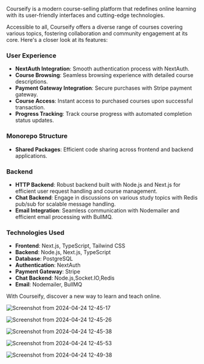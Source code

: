 Courseify is a modern course-selling platform that redefines online learning with its user-friendly interfaces and cutting-edge technologies.

Accessible to all, Courseify offers a diverse range of courses covering various topics, fostering collaboration and community engagement at its core. Here's a closer look at its features:

### User Experience
- **NextAuth Integration**: Smooth authentication process with NextAuth.
- **Course Browsing**: Seamless browsing experience with detailed course descriptions.
- **Payment Gateway Integration**: Secure purchases with Stripe payment gateway.
- **Course Access**: Instant access to purchased courses upon successful transaction.
- **Progress Tracking**: Track course progress with automated completion status updates.

### Monorepo Structure
- **Shared Packages**: Efficient code sharing across frontend and backend applications.

### Backend
- **HTTP Backend**: Robust backend built with Node.js and Next.js for efficient user request handling and course management.
- **Chat Backend**: Engage in discussions on various study topics with Redis pub/sub for scalable message handling.
- **Email Integration**: Seamless communication with Nodemailer and efficient email processing with BullMQ.

### Technologies Used
- **Frontend**: Next.js, TypeScript, Tailwind CSS
- **Backend**: Node.js, Next.js, TypeScript
- **Database**: PostgreSQL
- **Authentication**: NextAuth
- **Payment Gateway**: Stripe
- **Chat Backend**: Node.js,Socket.IO,Redis 
- **Email**: Nodemailer, BullMQ

With Courseify, discover a new way to learn and teach online.


![Screenshot from 2024-04-24 12-45-17](https://github.com/isakshamkumar/Courseify/assets/124489667/6f394219-f131-4e9b-861d-99f42fbbb532)

![Screenshot from 2024-04-24 12-45-26](https://github.com/isakshamkumar/Courseify/assets/124489667/36b321f6-cf99-42b1-95a7-51f0a72061a8)

![Screenshot from 2024-04-24 12-45-38](https://github.com/isakshamkumar/Courseify/assets/124489667/a0dbd2dc-2568-4e24-b958-37b3bcc9d8e3)

![Screenshot from 2024-04-24 12-45-53](https://github.com/isakshamkumar/Courseify/assets/124489667/b17538e0-2a74-4569-bc59-6f578107a9cd)

![Screenshot from 2024-04-24 12-49-38](https://github.com/isakshamkumar/Courseify/assets/124489667/dc036c20-5dba-4c45-8ffc-c267df40c77a)











